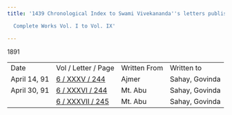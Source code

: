 ```yaml
---
title: '1439 Chronological Index to Swami Vivekananda''s letters published in the

  Complete Works Vol. I to Vol. IX'

---
```





1891



|              |                                                                                 |              |                |
|--------------|---------------------------------------------------------------------------------|--------------|----------------|
| Date         | Vol / Letter / Page                                                             | Written From | Written to     |
| April 14, 91 | [6 / XXXV / 244](../../../volume_6/epistles_second_series/)   | Ajmer        | Sahay, Govinda |
| April 30, 91 | [6 / XXXVI / 244](../../../volume_6/epistles_second_series/)  | Mt. Abu      | Sahay, Govinda |
|              | [6 / XXXVII / 245](../../../volume_6/epistles_second_series/) | Mt. Abu      | Sahay, Govinda |

